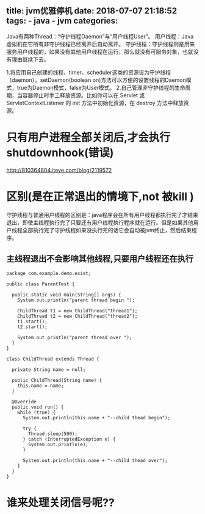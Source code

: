 title: jvm优雅停机
date: 2018-07-07 21:18:52
tags:
    - java 
    - jvm
categories:
---

Java有两种Thread：“守护线程Daemon”与“用户线程User”。
用户线程：Java虚拟机在它所有非守护线程已经离开后自动离开。
守护线程：守护线程则是用来服务用户线程的，如果没有其他用户线程在运行，那么就没有可服务对象，也就没有理由继续下去。

1.将应用自己创建的线程、timer、scheduler这类的资源设为守护线程（daemon）。setDaemon(boolean on)方法可以方便的设置线程的Daemon模式，true为Daemon模式，false为User模式。 
2.自己管理非守护线程的生命周期，当容器停止时手工释放资源。比如你可以在 Servlet 或 ServletContextListener 的 init 方法中初始化资源，在 destroy 方法中释放资源。


# 只有用户进程全部关闭后,才会执行shutdownhook(错误)
http://810364804.iteye.com/blog/2119572

# 区别(是在正常退出的情境下,not 被kill )
守护线程与普通用户线程的区别是：java程序会在所有用户线程都执行完了才结束退出，即使主线程执行完了只要还有用户线程执行程序就在运行。但是如果其他用户线程全部执行完了守护线程如果没执行完的话它会自动被jvm终止，然后结束程序。


## 主线程退出不会影响其他线程,只要用户线程还在执行
```
package com.example.demo.exist;

public class ParentTest {

  public static void main(String[] args) {
    System.out.println("parent thread begin ");

    ChildThread t1 = new ChildThread("thread1");
    ChildThread t2 = new ChildThread("thread2");
    t1.start();
    t2.start();

    System.out.println("parent thread over ");
  }
}

class ChildThread extends Thread {

  private String name = null;

  public ChildThread(String name) {
    this.name = name;
  }

  @Override
  public void run() {
    while (true) {
      System.out.println(this.name + "--child thead begin");

      try {
        Thread.sleep(500);
      } catch (InterruptedException e) {
        System.out.println(e);
      }

      System.out.println(this.name + "--child thead over");
    }
  }
}

```

# 谁来处理关闭信号呢??